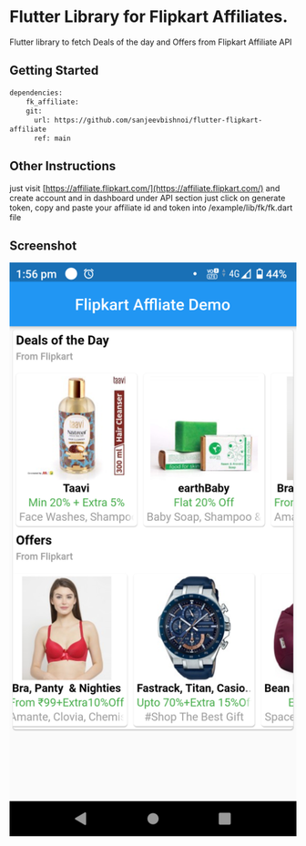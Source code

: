 # Flutter Library for Flipkart Affiliates. 

Flutter library to fetch Deals of the day and Offers from Flipkart Affiliate API

## Getting Started
```
dependencies:
    fk_affiliate:
    git:
      url: https://github.com/sanjeevbishnoi/flutter-flipkart-affiliate
      ref: main
```

## Other Instructions

just visit [https://affiliate.flipkart.com/](https://affiliate.flipkart.com/) and create account and in dashboard under API section just click on generate token, copy and paste your affiliate id and token into /example/lib/fk/fk.dart file
     
## Screenshot

![screenshot](https://github.com/sanjeevbishnoi/flutter-flipkart-affiliate/blob/main/screenshots/screen.png)
